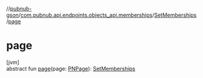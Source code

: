 //[pubnub-gson](../../../index.md)/[com.pubnub.api.endpoints.objects_api.memberships](../index.md)/[SetMemberships](index.md)/[page](page.md)

# page

[jvm]\
abstract fun [page](page.md)(page: [PNPage](../../../../pubnub-kotlin/com.pubnub.api.models.consumer.objects/-p-n-page/index.md)): [SetMemberships](index.md)
